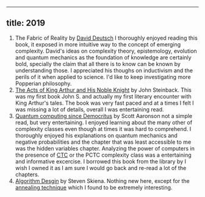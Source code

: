 
---
title: 2019
---

1. The Fabric of Reality by [David Deutsch](https://en.wikipedia.org/wiki/David_Deutsch) I thoroughly enjoyed reading this book, it exposed in more intuitive way to the concept of emerging complexity. David's ideas on complexity theory, epistemology, evolution and quantum mechanics as the foundation of knowledge are certainly bold, specially the claim that all there is to know can be known by understanding those. I appreciated his thoughs on inductivism and the perils of it when applied to science. I'd like to keep investigating more Popperian philosophy.
2. [The Acts of King Arthur and His Noble Knight](https://en.wikipedia.org/wiki/The_Acts_of_King_Arthur_and_His_Noble_Knights) by John Steinback. This was my first book John S. and actually my first literary encounter with King Arthur's tales. The book was very fast paced and at a times I felt I was missing a lot of details, overall I was entertaining read.
3. [Quantum computing since Democritus](https://www.goodreads.com/book/show/17471298-quantum-computing-since-democritus) by Scott Aaronson not a simple read, but very entertaining. I enjoyed learning about the many other of complexity classes even though at times it was hard to comprehend. I thoroughly enjoyed his explanations on quantum mechanics and negative probabilities and the chapter that was least accessible to me was the hidden variables chapter. Analyzing the power of computers in the presence of [CTC](https://en.wikipedia.org/wiki/Closed_timelike_curve) or the PCTC complexity class was a entertaining and informative excercise. I borrowed this book from the library by I wish I owned it as I am sure I would go back and re-read a lot of the chapters.
4. [Algorithm Desgin]() by Steven Skiena. Nothing new here, except for the [annealing technique](https://en.wikipedia.org/wiki/Simulated_annealing) which I found to be extremely interesting.
